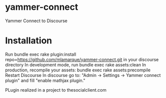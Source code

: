 # yammer-connect
Yammer Connect to Discourse

# Installation


Run bundle exec rake plugin:install repo=https://github.com/mlamarque/yammer-connect.git in your discourse directory
In development mode, run bundle exec rake assets:clean
In production, recompile your assets: bundle exec rake assets:precompile
Restart Discourse
In discourse go to: "Admin -> Settings -> Yammer connect plugin" and fill "enable mathjax plugin."

PLugin realized in a project to thesocialclient.com